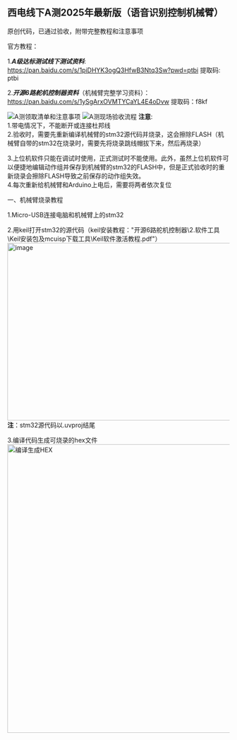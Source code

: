 ## 西电线下A测2025年最新版（语音识别控制机械臂）
原创代码，已通过验收，附带完整教程和注意事项

官方教程：

1.***A级达标测试线下测试资料***: https://pan.baidu.com/s/1piDHYK3ogQ3HfwB3Ntq3Sw?pwd=ptbi 提取码: ptbi

2.***开源6路舵机控制器资料***（机械臂完整学习资料）： https://pan.baidu.com/s/1ySgArxOVMTYCaYL4E4oDvw   提取码：f8kf

![A测领取清单和注意事项](https://github.com/user-attachments/assets/bb9fca35-01ba-49cb-9c49-5d83e1e4185b)
![A测现场验收流程](https://github.com/user-attachments/assets/5c68876b-7730-431a-a8c7-2afefe339925)
**注意**:  
1.带电情况下，不能断开或连接杜邦线  
2.验收时，需要先重新编译机械臂的stm32源代码并烧录，这会擦除FLASH（机械臂自带的stm32在烧录时，需要先将烧录跳线帽拔下来，然后再烧录）  

3.上位机软件只能在调试时使用，正式测试时不能使用。此外，虽然上位机软件可以便捷地编辑动作组并保存到机械臂的stm32的FLASH中，但是正式验收时的重新烧录会擦除FLASH导致之前保存的动作组失效。  
4.每次重新给机械臂和Arduino上电后，需要将两者依次复位  

一、机械臂烧录教程

1.Micro-USB连接电脑和机械臂上的stm32

2.用keil打开stm32的源代码（keil安装教程："开源6路舵机控制器\2.软件工具\Keil安装包及mcuisp下载工具\Keil软件激活教程.pdf"）
<img width="985" height="401" alt="image" src="https://github.com/user-attachments/assets/9de01e55-abb8-46c5-9713-8f021f7c76ec" />
**注**：stm32源代码以.uvproj结尾

3.编译代码生成可烧录的hex文件
<img width="1331" height="652" alt="编译生成HEX" src="https://github.com/user-attachments/assets/9fad6070-e96a-4ab4-9f46-87d3cc8b37ae" />

